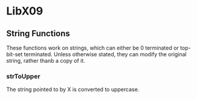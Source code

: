 # LibX09

## String Functions
These functions work on strings, which can either be 0 terminated or top-bit-set terminated. Unless otherwise stated, they can modify the original string, rather thanb a copy of it.

### strToUpper
The string pointed to by X is converted to uppercase.